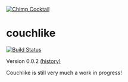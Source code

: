 [![Chimp Cocktail](http://chimpcocktail.github.io/chimpcocktail.png)](http://chimpcocktail.github.io)

couchlike
=========

[![Build Status](https://travis-ci.org/chimpcocktail/couchlike.png)](https://travis-ci.org/chimpcocktail/couchlike)

Version 0.0.2 [(history)](CHANGELOG.md)

Couchlike is still very much a work in progress!
